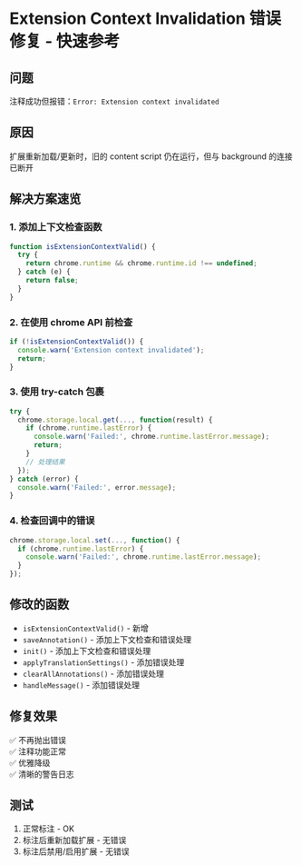 # Extension Context Invalidation 错误修复 - 快速参考

## 问题
注释成功但报错：`Error: Extension context invalidated`

## 原因
扩展重新加载/更新时，旧的 content script 仍在运行，但与 background 的连接已断开

## 解决方案速览

### 1. 添加上下文检查函数
```javascript
function isExtensionContextValid() {
  try {
    return chrome.runtime && chrome.runtime.id !== undefined;
  } catch (e) {
    return false;
  }
}
```

### 2. 在使用 chrome API 前检查
```javascript
if (!isExtensionContextValid()) {
  console.warn('Extension context invalidated');
  return;
}
```

### 3. 使用 try-catch 包裹
```javascript
try {
  chrome.storage.local.get(..., function(result) {
    if (chrome.runtime.lastError) {
      console.warn('Failed:', chrome.runtime.lastError.message);
      return;
    }
    // 处理结果
  });
} catch (error) {
  console.warn('Failed:', error.message);
}
```

### 4. 检查回调中的错误
```javascript
chrome.storage.local.set(..., function() {
  if (chrome.runtime.lastError) {
    console.warn('Failed:', chrome.runtime.lastError.message);
  }
});
```

## 修改的函数
- `isExtensionContextValid()` - 新增
- `saveAnnotation()` - 添加上下文检查和错误处理
- `init()` - 添加上下文检查和错误处理
- `applyTranslationSettings()` - 添加错误处理
- `clearAllAnnotations()` - 添加错误处理
- `handleMessage()` - 添加错误处理

## 修复效果
✅ 不再抛出错误  
✅ 注释功能正常  
✅ 优雅降级  
✅ 清晰的警告日志  

## 测试
1. 正常标注 - OK
2. 标注后重新加载扩展 - 无错误
3. 标注后禁用/启用扩展 - 无错误
